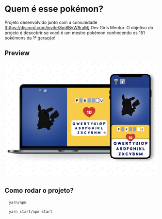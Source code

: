 # Quem é esse pokémon?

Projeto desenvolvido junto com a comunidade [https://discord.com/invite/8m8ByW8raM] Dev Girls Mentor. O objetivo do projeto é descobrir se você é um mestre pokémon conhecendo os 151 pokémons da 1ª geração!

## Preview

![Preview](./public/preview.png)

## Como rodar o projeto?

```
  yarn/npm
```

```
  yarn start/npm start
```

